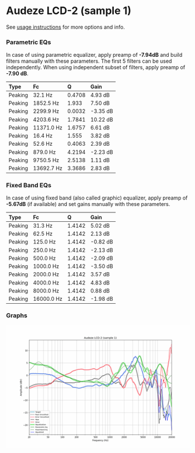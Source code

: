 # Audeze LCD-2 (sample 1)
See [usage instructions](https://github.com/jaakkopasanen/AutoEq#usage) for more options and info.

### Parametric EQs
In case of using parametric equalizer, apply preamp of **-7.94dB** and build filters manually
with these parameters. The first 5 filters can be used independently.
When using independent subset of filters, apply preamp of **-7.90 dB**.

| Type    | Fc         |      Q | Gain     |
|:--------|:-----------|:-------|:---------|
| Peaking | 32.1 Hz    | 0.4708 | 4.93 dB  |
| Peaking | 1852.5 Hz  | 1.933  | 7.50 dB  |
| Peaking | 2299.9 Hz  | 0.0032 | -3.35 dB |
| Peaking | 4203.6 Hz  | 1.7841 | 10.22 dB |
| Peaking | 11371.0 Hz | 1.6757 | 6.61 dB  |
| Peaking | 16.4 Hz    | 1.555  | 3.82 dB  |
| Peaking | 52.6 Hz    | 0.4063 | 2.39 dB  |
| Peaking | 879.0 Hz   | 4.2194 | -2.23 dB |
| Peaking | 9750.5 Hz  | 2.5138 | 1.11 dB  |
| Peaking | 13692.7 Hz | 3.3686 | 2.83 dB  |

### Fixed Band EQs
In case of using fixed band (also called graphic) equalizer, apply preamp of **-5.67dB**
(if available) and set gains manually with these parameters.

| Type    | Fc         |      Q | Gain     |
|:--------|:-----------|:-------|:---------|
| Peaking | 31.3 Hz    | 1.4142 | 5.02 dB  |
| Peaking | 62.5 Hz    | 1.4142 | 2.13 dB  |
| Peaking | 125.0 Hz   | 1.4142 | -0.82 dB |
| Peaking | 250.0 Hz   | 1.4142 | -2.13 dB |
| Peaking | 500.0 Hz   | 1.4142 | -2.09 dB |
| Peaking | 1000.0 Hz  | 1.4142 | -3.50 dB |
| Peaking | 2000.0 Hz  | 1.4142 | 3.57 dB  |
| Peaking | 4000.0 Hz  | 1.4142 | 4.83 dB  |
| Peaking | 8000.0 Hz  | 1.4142 | 0.88 dB  |
| Peaking | 16000.0 Hz | 1.4142 | -1.98 dB |

### Graphs
![](./Audeze%20LCD-2%20(sample%201).png)
